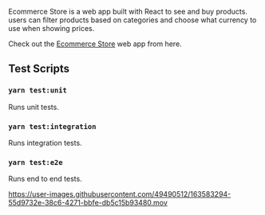 Ecommerce Store is a web app built with React to see and buy products. users can filter products based on categories and choose what currency to use when showing prices.

Check out the [Ecommerce Store](https://ecommerce-store-web-app.herokuapp.com/) web app from here.

## Test Scripts

### `yarn test:unit`
Runs unit tests.

### `yarn test:integration`
Runs integration tests.

### `yarn test:e2e`
Runs end to end tests.

https://user-images.githubusercontent.com/49490512/163583294-55d9732e-38c6-4271-bbfe-db5c15b93480.mov
